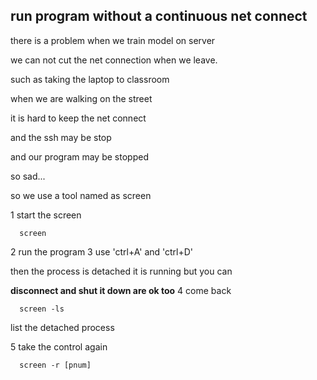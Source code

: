 ## run program without a continuous net connect

there is a problem when we train model on server

we can not cut the net connection when we leave.

such as taking the laptop to classroom

when we are walking on the street

it is hard to keep the net connect

and the ssh may be stop

and our program may be stopped

so sad...

so we use a tool named as screen

1 start the screen
```
  screen
```
2 run the program
3 use 'ctrl+A' and 'ctrl+D'

then the process is detached
it is running but you can 

**disconnect and shut it down are ok too**
4 come back
```
  screen -ls
```
list the detached process

5 take the control again
```
  screen -r [pnum]
```
